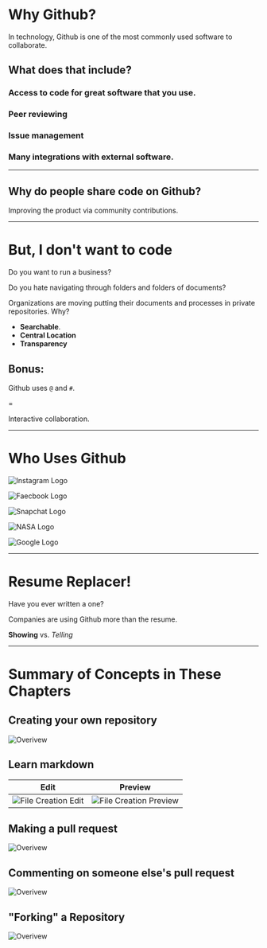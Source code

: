 # Why Github?

In technology, Github is one of the most commonly used software to collaborate.


## What does that include?


### Access to code for great software that you use.


### Peer reviewing


### Issue management


### Many integrations with external software.

---

## Why do people share code on Github?

Improving the product via community contributions.

---

# But, I don't want to code


Do you want to run a business?


Do you hate navigating through folders and folders of documents?


Organizations are moving putting their documents and processes in private repositories. Why?
- **Searchable**.
- **Central Location**
- **Transparency**


## Bonus:

Github uses `@` and `#`.

=

Interactive collaboration.

---

# Who Uses Github



![Instagram Logo](/chapters/chapter01/img/instagram-logo.png)



![Faecbook Logo](/chapters/chapter01/img/facebook-logo.png)



![Snapchat Logo](/chapters/chapter01/img/snapchat-logo.png)



![NASA Logo](/chapters/chapter01/img/nasa-logo.png)



![Google Logo](/chapters/chapter01/img/google-logo.png)

---

# Resume Replacer!


Have you ever written a one?


Companies are using Github more than the resume.


**Showing** vs. *Telling*

---

# Summary of Concepts in These Chapters


## Creating your own repository
![Overivew](/chapters/chapter01/img/create_repo_overview.png)


## Learn markdown

|Edit|Preview|
|---|---|
|![File Creation Edit](/chapters/chapter05/img/create-file-form-edit.png)|![File Creation Preview](/chapters/chapter05/img/create-file-form-preview.png)|


## Making a pull request
![Overivew](/chapters/chapter01/img/create_pr_overview.png)


## Commenting on someone else's pull request
![Overivew](/chapters/chapter01/img/review_and_merge_pr_overview.png)


## "Forking" a Repository
![Overivew](/chapters/chapter01/img/fork_repo_overview.png)
